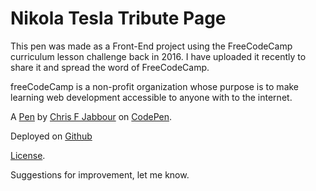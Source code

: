 # Nikola Tesla Tribute Page 

This pen was made as a Front-End project using the FreeCodeCamp curriculum lesson challenge back in 2016. I have uploaded it recently to share it and spread the word of FreeCodeCamp.

freeCodeCamp is a non-profit organization whose purpose is to make learning web development accessible to anyone with to the internet.

A [Pen](http://codepen.io/ChrisJabb21/pen/kkVwqE) by [Chris F Jabbour](http://codepen.io/ChrisJabb21) on [CodePen](http://codepen.io/).

Deployed on [Github](https://chrisjabb21.github.io/NikoTestlaTribPage.io/)

[License](http://codepen.io/ChrisJabb21/pen/kkVwqE/license).

Suggestions for improvement, let me know. 
